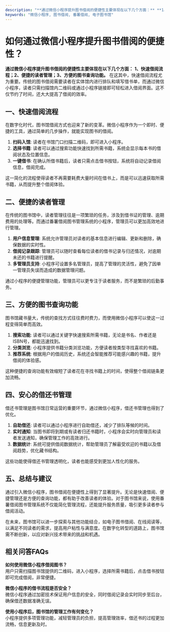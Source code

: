 ```yaml
---
description: "**通过微信小程序提升图书借阅的便捷性主要体现在以下几个方面：** **1、快速借阅流程；2、便捷的读者管理；3、方便的图书查询功能。** 在这其中，快速借阅流程尤为重要。传统的图书借阅需要读者在实体馆内进行排队和填写借书单，而通过微信小程序，读者只需扫描馆内二维码或通过小程序链接即可轻松进入借阅界面。这不仅节约了时间，还大大提高了借阅的效率。"
keywords: "微信小程序, 图书借阅, 番薯借阅, 电子图书馆"
---
```

# 如何通过微信小程序提升图书借阅的便捷性？

**通过微信小程序提升图书借阅的便捷性主要体现在以下几个方面：** **1、快速借阅流程；2、便捷的读者管理；3、方便的图书查询功能。** 在这其中，快速借阅流程尤为重要。传统的图书借阅需要读者在实体馆内进行排队和填写借书单，而通过微信小程序，读者只需扫描馆内二维码或通过小程序链接即可轻松进入借阅界面。这不仅节约了时间，还大大提高了借阅的效率。

## 一、快速借阅流程

在数字化时代，图书馆借阅方式也迎来了新的变革。微信小程序作为一个即时、便捷的工具，通过简单的几步操作，就能实现图书的借阅。

1. **扫码入馆**: 读者在书馆门口扫描二维码，即可进入小程序。
2. **选择书籍**: 读者可以通过搜索功能快速找到所需书籍，系统会显示每本书的借阅状态及位置信息。
3. **一键借书**: 在确认所借书籍后，读者只需点击借书按钮，系统将自动记录借阅信息，借阅完成。

这一简化的流程使得读者不再需要耗费大量时间在借书上，而是可以迅速获取所需书籍，从而提升整个借阅体验。

## 二、便捷的读者管理

在传统的图书馆中，读者管理往往是一项繁琐的任务，涉及到借书证的管理、逾期费用的处理等。而通过番薯借阅图书管理系统的小程序，管理员可以更加高效地进行管理。

1. **用户信息管理**: 系统允许管理员对读者的基本信息进行编辑、更新和删除，确保数据的实时性。
2. **借阅记录跟踪**: 管理员可以随时查看每位读者的借书记录与归还情况，对逾期未还的书籍进行提醒。
3. **多管理员支持**: 小程序可设置多名管理员，提高了管理的灵活性，避免了因单一管理员失误而造成的数据管理问题。

通过小程序的便捷管理功能，管理员可以更专注于读者服务，而不是繁琐的后勤事务。

## 三、方便的图书查询功能

图书馆藏书量大，传统的查找方式往往费时费力，而使用微信小程序可以使这一过程变得简单而高效。

1. **搜索功能**: 读者可以通过关键字快速搜索所需书籍，无论是书名、作者还是ISBN号，都能迅速找到。
2. **分类浏览**: 小程序提供书籍分类浏览功能，方便读者按类型寻找喜欢的书籍。
3. **推荐系统**: 根据用户的借阅历史，系统还会智能推荐可能感兴趣的书籍，提升借阅的体验感。

这种便捷的查询功能有效缩短了读者花在寻找书籍上的时间，使得整个借阅链条更加流畅。

## 四、安心的借还书管理

借还书管理是图书馆日常运营的重要环节，通过微信小程序，借还书管理也得到了优化。

1. **自助借还**: 读者可以通过小程序进行自助借还，减少了排队等候的时间。
2. **实时通知**: 当图书即将到期或有读者归还书籍时，小程序会实时向管理员和读者发送通知，确保管理工作的高效进行。
3. **数据统计**: 系统可提供借阅数据统计，帮助管理员了解最受欢迎的书籍以及借阅趋势，优化藏书结构。

这些功能使得借还书管理透明化，读者也能感受到更加人性化的服务。

## 五、总结与建议

通过引入微信小程序，图书借阅在便捷性上得到了显著提升。无论是快速借阅、便捷管理还是方便的查询功能，都有助于改善读者的体验。对于图书馆来说，使用番薯借阅图书管理系统不仅能简化管理流程，还能提升服务质量，吸引更多读者参与借阅活动。

在未来，图书馆可以进一步探索与其他功能结合，如电子图书借阅、在线阅读等，以满足不同读者的需求，提高用户粘性与满意度。在数字化转型的道路上，图书馆需不断创新，以应对新兴技术带来的挑战和机遇。

## 相关问答FAQs

**如何使用微信小程序借阅图书？**  
用户只需扫描图书馆提供的二维码，进入小程序，选择所需书籍后，点击借书按钮即可完成借阅，非常便捷。

**微信小程序的借书流程是否安全？**  
微信小程序通过加密技术保证用户信息的安全，同时借阅记录会实时同步至后台，确保借还数据准确无误。

**使用小程序后，图书馆的管理工作有何变化？**  
小程序提供多项管理功能，减轻管理员的负担，提高管理效率，借还书的过程更加流畅，信息更新及时。
